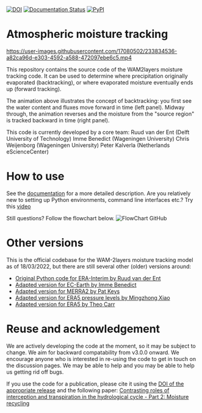 [![DOI](https://zenodo.org/badge/471007521.svg)](https://zenodo.org/badge/latestdoi/471007521)
[![Documentation Status](https://readthedocs.org/projects/wam2layers/badge/?version=latest)](https://wam2layers.readthedocs.io/en/latest/?badge=latest)
[![PyPI](https://img.shields.io/pypi/v/wam2layers)](https://pypi.org/project/wam2layers/)

# Atmospheric moisture tracking

https://user-images.githubusercontent.com/17080502/233834536-a82ca96d-e303-4592-a588-472097ebe6c5.mp4

This repository contains the source code of the WAM2layers moisture tracking
code. It can be used to determine where
precipitation originally evaporated (backtracking), or where evaporated moisture
eventually ends up (forward tracking).

The animation above illustrates the concept of backtracking: you first see the water
content and fluxes move forward in time (left panel). Midway through, the animation
reverses and the moisture from the "source region" is tracked backward in time (right panel).


This code is currently developed by a core team:
Ruud van der Ent (Delft University of Technology)
Imme Benedict (Wageningen University)
Chris Weijenborg (Wageningen University)
Peter Kalverla (Netherlands eScienceCenter)

# How to use
See the [documentation](https://wam2layers.readthedocs.io/en/latest/) for a more detailed description. 
Are you relatively new to setting up Python environments, command line interfaces etc.? Try this [video](https://youtu.be/QudlILlZnOg)

Still questions? Follow the flowchart below.
![FlowChart GitHub](https://github.com/WAM2layers/WAM2layers/assets/123247866/f5cbcf8f-a45f-4e73-b304-00956b4e2ee5)


# Other versions

This is the official codebase for the WAM-2layers moisture tracking model as of
18/03/2022, but there are still several other (older) versions around:

- [Original Python code for ERA-Interim by Ruud van der Ent](https://github.com/ruudvdent/WAM2layersPython)
- [Adapted version for EC-Earth by Imme Benedict](https://github.com/Imme1992/moisture_tracking_mississippi)
- [Adapted version for MERRA2 by Pat Keys](https://github.com/pkeys/WAM2layersPythonMerra2)
- [Adapted version for ERA5 pressure levels by Mingzhong Xiao](https://zenodo.org/record/4796962#.Y25d1-TMIVA)
- [Adapted version for ERA5 by Theo Carr](https://github.com/ktcarr/WAM2layers_ERA5)

# Reuse and acknowledgement

We are actively developing the code at the moment, so it may be subject to
change. We aim for backward compatability from v3.0.0 onward. We encourage anyone who is interested in re-using the code to get in
touch on the discussion pages. We may be able to help and you may be able to help us getting rid off bugs.

If you use the code for a publication, please cite it using the [DOI of the
appropriate release](https://doi.org/10.5281/zenodo.7010594) and the
following paper:
[Contrasting roles of interception and transpiration in the
hydrological cycle - Part 2: Moisture
recycling](https://doi.org/10.5194/esd-5-471-2014)
